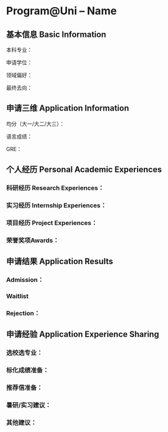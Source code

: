 # Program@Uni – Name

## 基本信息 Basic Information

本科专业：

申请学位：

领域偏好：

最终去向：


## 申请三维 Application Information

均分（大一/大二/大三）：

语言成绩：

GRE：


## 个人经历 Personal Academic Experiences

### 科研经历 Research Experiences：

### 实习经历 Internship Experiences：

### 项目经历 Project Experiences：

### 荣誉奖项Awards：



## 申请结果 Application Results

### Admission：

### Waitlist

### Rejection：



## 申请经验 Application Experience Sharing

### 选校选专业：

### 标化成绩准备：


### 推荐信准备：


### 暑研/实习建议：


### 其他建议：